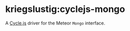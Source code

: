 # kriegslustig:cyclejs-mongo

A [Cycle.js](http://cycle.js.org) driver for the Meteor `Mongo` interface.


